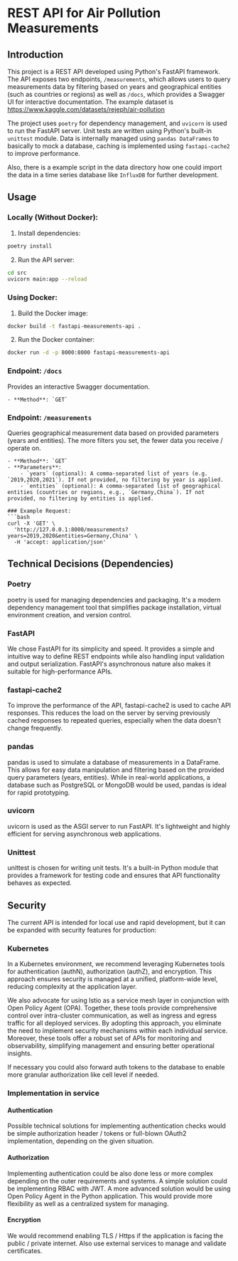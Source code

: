 # REST API for Air Pollution Measurements

## Introduction

This project is a REST API developed using Python's FastAPI framework. The API exposes two endpoints, `/measurements`, which allows users to query measurements data by filtering based on years and geographical entities (such as countries or regions) as well as `/docs`, which provides a Swagger UI for interactive documentation.
The example dataset is https://www.kaggle.com/datasets/rejeph/air-pollution

The project uses `poetry` for dependency management, and `uvicorn` is used to run the FastAPI server. Unit tests are written using Python's built-in `unittest` module.
Data is internally managed using `pandas DataFrames` to basically to mock a database, caching is implemented using `fastapi-cache2` to improve performance.

Also, there is a example script in the data directory how one could import the data in a time series database like `InfluxDB` for further development.

## Usage

### Locally (Without Docker):
1. Install dependencies:
```bash
poetry install
```

2. Run the API server:
```bash
cd src
uvicorn main:app --reload 
```

### Using Docker:
1. Build the Docker image:
```bash
docker build -t fastapi-measurements-api .
```
2. Run the Docker container:
```bash
docker run -d -p 8000:8000 fastapi-measurements-api
```

### Endpoint: `/docs`
Provides an interactive Swagger documentation.
```
- **Method**: `GET`
```
### Endpoint: `/measurements`
Queries geographical measurement data based on provided parameters (years and entities). The more filters you set, the fewer data you receive / operate on. 
```
- **Method**: `GET`
- **Parameters**:
    - `years` (optional): A comma-separated list of years (e.g. `2019,2020,2021`). If not provided, no filtering by year is applied.
    - `entities` (optional): A comma-separated list of geographical entities (countries or regions, e.g., `Germany,China`). If not provided, no filtering by entities is applied.

### Example Request:
```bash
curl -X 'GET' \
  'http://127.0.0.1:8000/measurements?years=2019,2020&entities=Germany,China' \
  -H 'accept: application/json'
```

## Technical Decisions (Dependencies)

### Poetry
poetry is used for managing dependencies and packaging. It's a modern dependency management tool that simplifies package installation, virtual environment creation, and version control.

### FastAPI
We chose FastAPI for its simplicity and speed. It provides a simple and intuitive way to define REST endpoints while also handling input validation and output serialization. FastAPI's asynchronous nature also makes it suitable for high-performance APIs.

### fastapi-cache2
To improve the performance of the API, fastapi-cache2 is used to cache API responses. This reduces the load on the server by serving previously cached responses to repeated queries, especially when the data doesn't change frequently.

### pandas
pandas is used to simulate a database of measurements in a DataFrame. This allows for easy data manipulation and filtering based on the provided query parameters (years, entities). While in real-world applications, a database such as PostgreSQL or MongoDB would be used, pandas is ideal for rapid prototyping.

### uvicorn
uvicorn is used as the ASGI server to run FastAPI. It's lightweight and highly efficient for serving asynchronous web applications.

### Unittest
unittest is chosen for writing unit tests. It's a built-in Python module that provides a framework for testing code and ensures that API functionality behaves as expected.

## Security
The current API is intended for local use and rapid development, but it can be expanded with security features for production:

### Kubernetes
In a Kubernetes environment, we recommend leveraging Kubernetes tools for authentication (authN), authorization (authZ), and encryption. 
This approach ensures security is managed at a unified, platform-wide level, reducing complexity at the application layer.

We also advocate for using Istio as a service mesh layer in conjunction with Open Policy Agent (OPA). 
Together, these tools provide comprehensive control over intra-cluster communication, as well as ingress and egress traffic for all deployed services. 
By adopting this approach, you eliminate the need to implement security mechanisms within each individual service. 
Moreover, these tools offer a robust set of APIs for monitoring and observability, simplifying management and ensuring better operational insights.

If necessary you could also forward auth tokens to the database to enable more granular authorization like cell level if needed.  

### Implementation in service

#### Authentication
Possible technical solutions for implementing authentication checks would be simple authorization header / tokens or full-blown OAuth2 implementation, depending on the given situation.

#### Authorization
Implementing authentication could be also done less or more complex depending on the outer requirements and systems. A simple solution could be implementing RBAC with JWT. 
A more advanced solution would be using Open Policy Agent in the Python application. This would provide more flexibility as well as a centralized system for managing.

#### Encryption
We would recommend enabling TLS / Https if the application is facing the public / private internet. Also use external services to manage and validate certificates.


